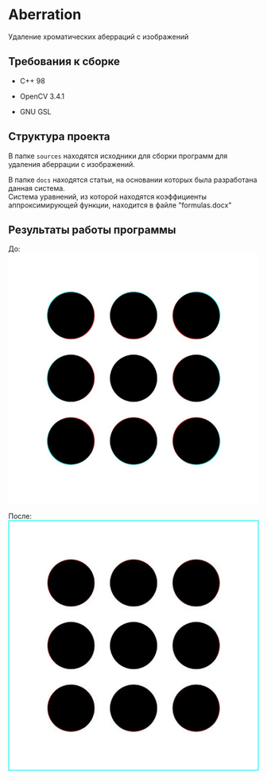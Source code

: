 # Aberration

Удаление хроматических аберраций с изображений

## Требования к сборке

* C++ 98

* OpenCV 3.4.1

* GNU GSL

## Структура проекта

В папке `sources` находятся исходники для сборки программ для удаления аберрации с изображений.

В папке `docs` находятся статьи, на основании которых была разработана данная система.  
Система уравнений, из которой находятся коэффициенты аппроксимирующей функции, находится в файле "formulas.docx"

## Результаты работы программы

До:  
![Изображение с аберрацией](original.jpg)

После:  
![Изображение без аберрации](result.jpg)
